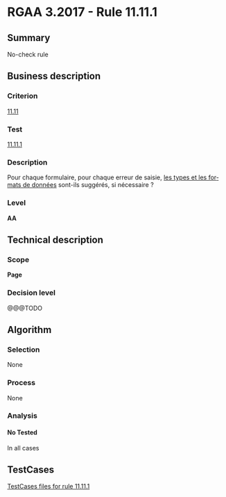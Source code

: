 # RGAA 3.2017 - Rule 11.11.1

## Summary
No-check rule


## Business description

### Criterion
[11.11](http://references.modernisation.gouv.fr/rgaa-accessibilite/criteres.html#crit-11-11)

### Test
[11.11.1](http://references.modernisation.gouv.fr/rgaa-accessibilite/criteres.html#test-11-11-1)

### Description
<div lang="fr">Pour chaque formulaire, pour chaque erreur de saisie, <a href="http://references.modernisation.gouv.fr/rgaa-accessibilite/glossaire.html#type-et-format-de-donnes">les types et les formats de donn&#xE9;es</a> sont-ils sugg&#xE9;r&#xE9;s, si n&#xE9;cessaire&nbsp;?</div>

### Level
**AA**


## Technical description

### Scope
**Page**

### Decision level
@@@TODO


## Algorithm

### Selection
None

### Process
None

### Analysis

#### No Tested
In all cases


##  TestCases

[TestCases files for rule 11.11.1](https://github.com/Asqatasun/Asqatasun/tree/develop/rules/rules-rgaa3.2017/src/test/resources/testcases/rgaa32017/Rgaa32017Rule111101/)


